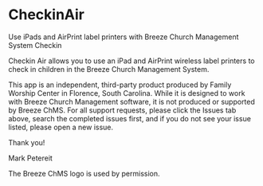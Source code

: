 # CheckinAir
Use iPads and AirPrint label printers with Breeze Church Management System Checkin

Checkin Air allows you to use an iPad and AirPrint wireless label printers to check in children in the Breeze Church Management System.

This app is an independent, third-party product produced by Family Worship Center in Florence, South Carolina. While it is designed to work with Breeze Church Management software, it is not produced or supported by Breeze ChMS. For all support requests, please click the Issues tab above, search the completed issues first, and if you do not see your issue listed, please open a new issue.

Thank you!

Mark Petereit

The Breeze ChMS logo is used by permission.
